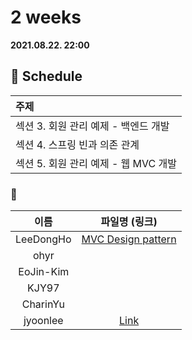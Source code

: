 # 2 weeks 
**2021.08.22. 22:00**

## :calendar: Schedule
|주제|
|:--|
|섹션 3. 회원 관리 예제 - 백엔드 개발|
|섹션 4. 스프링 빈과 의존 관계|
|섹션 5. 회원 관리 예제 - 웹 MVC 개발|

### :speech_balloon:
|이름|파일명 (링크)|
|:--:|:--:|
|LeeDongHo|[MVC Design pattern](MVC_design_pattern.pdf)|
|ohyr||
|EoJin-Kim||
|KJY97||
|CharinYu||
|jyoonlee|[Link](스터디_2주차(2021.08.22).pdf)|
